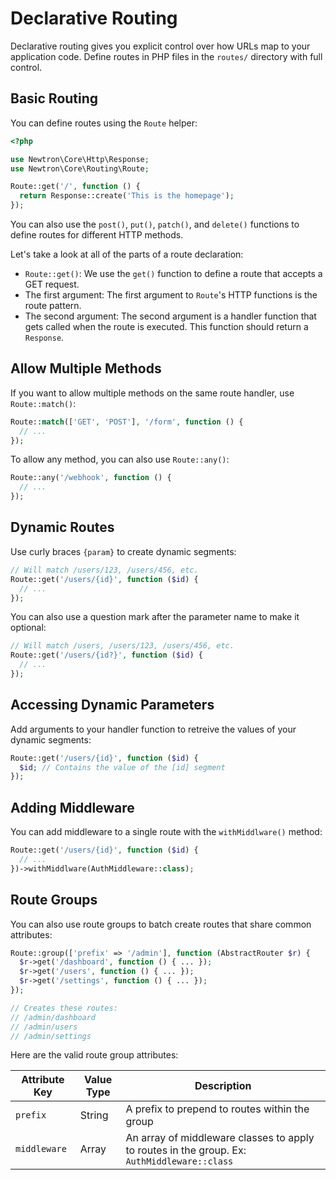 # Declarative Routing

Declarative routing gives you explicit control over how URLs map to your application code. Define routes in PHP files in the `routes/` directory with full control.

## Basic Routing

You can define routes using the `Route` helper:

```php
<?php

use Newtron\Core\Http\Response;
use Newtron\Core\Routing\Route;

Route::get('/', function () {
  return Response::create('This is the homepage');
});
```

You can also use the `post()`, `put()`, `patch()`, and `delete()` functions to define routes for different HTTP methods.

Let's take a look at all of the parts of a route declaration:

- `Route::get()`: We use the `get()` function to define a route that accepts a GET request.
- The first argument: The first argument to `Route`'s HTTP functions is the route pattern.
- The second argument: The second argument is a handler function that gets called when the route is executed. This function should return a `Response`.

## Allow Multiple Methods

If you want to allow multiple methods on the same route handler, use `Route::match()`:

```php
Route::match(['GET', 'POST'], '/form', function () {
  // ...
});
```

To allow any method, you can also use `Route::any()`:

```php
Route::any('/webhook', function () {
  // ...
});
```

## Dynamic Routes

Use curly braces `{param}` to create dynamic segments:

```php
// Will match /users/123, /users/456, etc.
Route::get('/users/{id}', function ($id) {
  // ...
});
```

You can also use a question mark after the parameter name to make it optional:

```php
// Will match /users, /users/123, /users/456, etc.
Route::get('/users/{id?}', function ($id) {
  // ...
});
```

## Accessing Dynamic Parameters

Add arguments to your handler function to retreive the values of your dynamic segments:

```php
Route::get('/users/{id}', function ($id) {
  $id; // Contains the value of the [id] segment
});
```

## Adding Middleware

You can add middleware to a single route with the `withMiddlware()` method:

```php
Route::get('/users/{id}', function ($id) {
  // ...
})->withMiddlware(AuthMiddleware::class);
```

## Route Groups

You can also use route groups to batch create routes that share common attributes:

```php
Route::group(['prefix' => '/admin'], function (AbstractRouter $r) {
  $r->get('/dashboard', function () { ... });
  $r->get('/users', function () { ... });
  $r->get('/settings', function () { ... });
});

// Creates these routes:
// /admin/dashboard
// /admin/users
// /admin/settings
```

Here are the valid route group attributes:

| Attribute Key | Value Type | Description |
| --- | --- | --- |
| `prefix` | String | A prefix to prepend to routes within the group |
| `middleware` | Array | An array of middleware classes to apply to routes in the group. Ex: `AuthMiddleware::class` |
